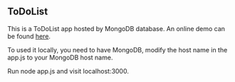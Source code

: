 ## ToDoList

This is a ToDoList app hosted by MongoDB database.
An online demo can be found [here](https://frozen-cliffs-61014.herokuapp.com/).

To used it locally, you need to have MongoDB, modify the host name in the app.js to your MongoDB host name.

Run node app.js and visit localhost:3000.
